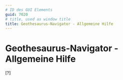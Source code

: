 ```yaml
---
# ID des GUI Elements
guid: 7020
# title, used as window title
title: Geothesaurus-Navigator - Allgemeine Hilfe
---
```


# Geothesaurus-Navigator - Allgemeine Hilfe

[?]

